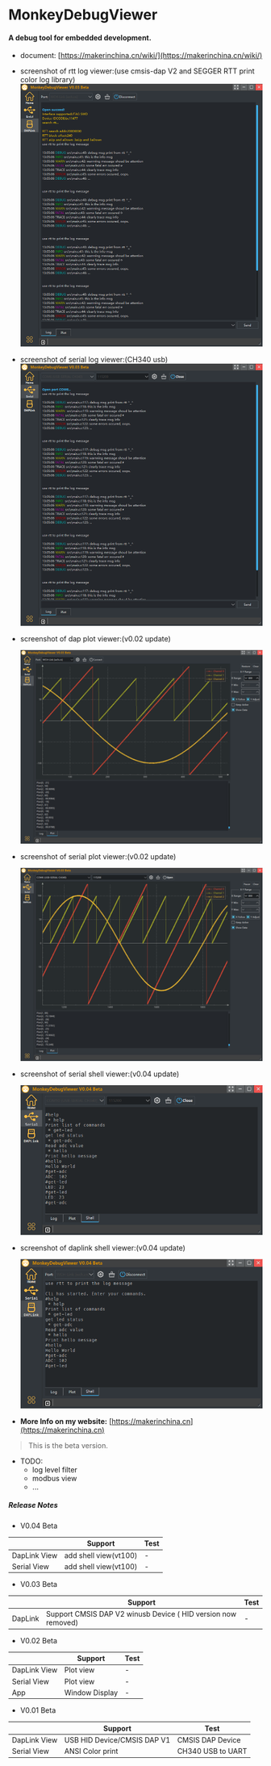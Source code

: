 # MonkeyDebugViewer

#### A debug tool for embedded development.

- document: [https://makerinchina.cn/wiki/](https://makerinchina.cn/wiki/)

- screenshot of rtt log viewer:(use cmsis-dap V2 and SEGGER RTT print color log library)
   ![](screenshot-rtt.png)
   
- screenshot of serial log viewer:(CH340 usb)
   ![](screenshot-serial.png)

- screenshot of dap plot viewer:(v0.02 update)

  ![image-20230114225442650](screenshot-rtt-plot.png)

- screenshot of serial plot viewer:(v0.02 update)

  ![serial-plot](screenshot-serial-plot.png)

- screenshot of serial shell viewer:(v0.04 update)

  ![](screenshot-uart-shell.png)

- screenshot of daplink shell viewer:(v0.04 update)

  ![](screenshot-daplink-shell.png)
  
  

- **More Info on my website:** [https://makerinchina.cn](https://makerinchina.cn)



> This is the beta version.



- TODO:
  - log level filter
  - modbus view
  - ...

##### Release Notes

- V0.04 Beta

|              | Support               | Test |
| ------------ | --------------------- | ---- |
| DapLink View | add shell view(vt100) | -    |
| Serial View  | add shell view(vt100) | -    |

- V0.03 Beta

|         | Support                                                      | Test |
| ------- | ------------------------------------------------------------ | ---- |
| DapLink | Support CMSIS DAP V2 winusb Device ( HID version now removed) | -    |

- V0.02 Beta

|              | Support        | Test |
| ------------ | -------------- | ---- |
| DapLink View | Plot view      | -    |
| Serial View  | Plot view      | -    |
| App          | Window Display | -    |

- V0.01 Beta

|              | Support                     | Test              |
| ------------ | --------------------------- | ----------------- |
| DapLink View | USB HID Device/CMSIS DAP V1 | CMSIS DAP Device  |
| Serial View  | ANSI Color print            | CH340 USB to UART |

